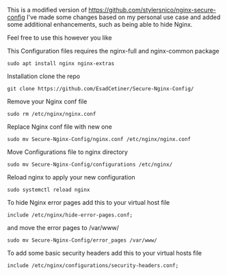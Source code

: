 This is a modified version of https://github.com/stylersnico/nginx-secure-config
I've made some changes based on my personal use case and added some additional enhancements, such as being able to hide Nginx.

Feel free to use this however you like

This Configuration files requires the nginx-full and nginx-common package 

``sudo apt install nginx nginx-extras``

Installation
clone the repo

``git clone https://github.com/EsadCetiner/Secure-Nginx-Config/``

Remove your Nginx conf file

``sudo rm /etc/nginx/nginx.conf``

Replace Nginx conf file with new one

``sudo mv Secure-Nginx-Config/nginx.conf /etc/nginx/nginx.conf``

Move Configurations file to nginx directory

``sudo mv Secure-Nginx-Config/configurations /etc/nginx/``

Reload nginx to apply your new configuration

``sudo systemctl reload nginx``

To hide Nginx error pages add this to your virtual host file

``include /etc/nginx/hide-error-pages.conf;``

and move the error pages to /var/www/

``sudo mv Secure-Nginx-Config/error_pages /var/www/``

To add some basic security headers add this to your virtual hosts file

``include /etc/nginx/configurations/security-headers.conf;``

